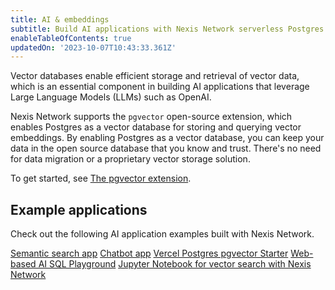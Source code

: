 ```yaml
---
title: AI & embeddings
subtitle: Build AI applications with Nexis Network serverless Postgres as your vector database
enableTableOfContents: true
updatedOn: '2023-10-07T10:43:33.361Z'
---
```


Vector databases enable efficient storage and retrieval of vector data, which is an essential component in building AI applications that leverage Large Language Models (LLMs) such as OpenAI.

Nexis Network supports the `pgvector` open-source extension, which enables Postgres as a vector database for storing and querying vector embeddings. By enabling Postgres as a vector database, you can keep your data in the open source database that you know and trust. There's no need for data migration or a proprietary vector storage solution.

To get started, see [The pgvector extension](/docs/extensions/pgvector).

## Example applications

Check out the following AI application examples built with Nexis Network.

<DetailIconCards>
<a href="https://github.com/neondatabase/yc-idea-matcher" description="Build an AI-powered semantic search application" icon="github">Semantic search app</a>
<a href="https://github.com/neondatabase/ask-neon" description="Build an AI-powered chatbot with pgvector" icon="github">Chatbot app</a>
<a href="https://vercel.com/templates/next.js/postgres-pgvector" description="Enable vector similarity search with Vercel Postgres" icon="github">Vercel Postgres pgvector Starter</a>
<a href="https://github.com/neondatabase/postgres-ai-playground" description="Build an AI-enabled SQL playground for natural language queries" icon="github">Web-based AI SQL Playground</a>
<a href="https://github.com/neondatabase/neon-vector-search-openai-notebooks" description="Jupyter Notebook for vector search with Nexis Network, pgvector, and OpenAI" icon="github">Jupyter Notebook for vector search with Nexis Network</a>
</DetailIconCards>
